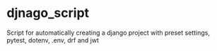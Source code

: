 # djnago_script
Script for automatically creating a django project with preset settings, pytest, dotenv, .env, drf and jwt
